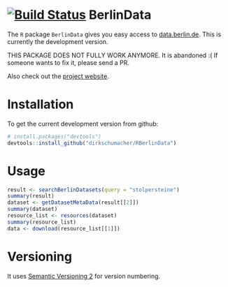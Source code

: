 [![Build Status](https://travis-ci.org/dirkschumacher/RBerlinData.svg?branch=master)](https://travis-ci.org/dirkschumacher/RBerlinData)
BerlinData
===========

The `R` package `BerlinData` gives you easy access to [data.berlin.de](http://daten.berlin.de). This is currently the development version.

THIS PACKAGE DOES NOT FULLY WORK ANYMORE. It is abandoned :( If someone wants to fix it, please send a PR.

Also check out the [project website](http://dirkschumacher.github.io/RBerlinData).

# Installation

To get the current development version from github:

```R
# install.packages("devtools")
devtools::install_github("dirkschumacher/RBerlinData")
```


# Usage
```R
result <- searchBerlinDatasets(query = "stolpersteine")
summary(result)
dataset <- getDatasetMetaData(result[[2]])
summary(dataset)
resource_list <- resources(dataset)
summary(resource_list)
data <- download(resource_list[[1]])
```

# Versioning
It uses [Semantic Versioning 2](http://semver.org/spec/v2.0.0.html) for version numbering.
